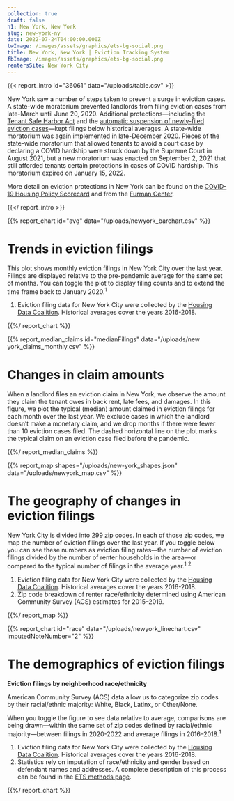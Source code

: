 ```yaml
---
collection: true
draft: false
h1: New York, New York
slug: new-york-ny
date: 2022-07-24T04:00:00.000Z
twImage: /images/assets/graphics/ets-bg-social.png
title: New York, New York | Eviction Tracking System
fbImage: /images/assets/graphics/ets-bg-social.png
rentersSite: New York City
---
```


{{< report_intro id="36061" data="/uploads/table.csv" >}}



New York saw a number of steps taken to prevent a surge in eviction cases. A state-wide moratorium prevented landlords from filing eviction cases from late-March until June 20, 2020. Additional protections—including the [Tenant Safe Harbor Act](https://www.nysenate.gov/legislation/bills/2019/s8192/amendment/b) and the [automatic suspension of newly-filed eviction cases](http://nycourts.gov/whatsnew/pdf/ao160a20.pdf)—kept filings below historical averages. A state-wide moratorium was again implemented in late-December 2020. Pieces of the state-wide moratorium that allowed tenants to avoid a court case by declaring a COVID hardship were struck down by the Supreme Court in August 2021, but a new moratorium was enacted on September 2, 2021 that still afforded tenants certain protections in cases of COVID hardship. This moratorium expired on January 15, 2022. 

More detail on eviction protections in New York can be found on the [COVID-19 Housing Policy Scorecard](https://evictionlab.org/covid-policy-scorecard/ny/) and from the [Furman Center](https://furmancenter.org/thestoop/entry/data-update-eviction-filings-in-nyc-since-covid-19).



{{</ report_intro >}}



{{% report_chart id="avg" data="/uploads/newyork_barchart.csv" %}}



# Trends in eviction filings

This plot shows monthly eviction filings in New York City over the last year. Filings are displayed relative to the pre-pandemic average for the same set of months. You can toggle the plot to display filing counts and to extend the time frame back to January 2020.<sup>1</sup>

1. Eviction filing data for New York City were collected by the [Housing Data Coalition](https://www.housingdatanyc.org//). Historical averages cover the years 2016-2018.



{{%/ report_chart %}}


{{% report_median_claims id="medianFilings" data="/uploads/new york_claims_monthly.csv" %}}

# Changes in claim amounts

When a landlord files an eviction claim in New York, we observe the amount they claim the tenant owes in back rent, late fees, and damages. In this figure, we plot the typical (median) amount claimed in eviction filings for each month over the last year. We exclude cases in which the landlord doesn’t make a monetary claim, and we drop months if there were fewer than 10 eviction cases filed. The dashed horizontal line on the plot marks the typical claim on an eviction case filed before the pandemic.

{{%/ report_median_claims %}}


{{% report_map shapes="/uploads/new-york_shapes.json" data="/uploads/newyork_map.csv" %}}

# The geography of changes in eviction filings

New York City is divided into 299 zip codes. In each of those zip codes, we map the number of eviction filings over the last year. If you toggle below you can see these numbers as eviction filing rates—the number of eviction filings divided by the number of renter households in the area—or compared to the typical number of filings in the average year.<sup>1</sup> <sup>2</sup>

1. Eviction filing data for New York City were collected by the [Housing Data Coalition](https://www.housingdatanyc.org//). Historical averages cover the years 2016-2018.
2. Zip code breakdown of renter race/ethnicity determined using American Community Survey (ACS) estimates for 2015–2019.

{{%/ report_map %}}



{{% report_chart id="race" data="/uploads/newyork_linechart.csv" imputedNoteNumber="2" %}}







# The demographics of eviction filings

**Eviction filings by neighborhood race/ethnicity**

American Community Survey (ACS) data allow us to categorize zip codes by their racial/ethnic majority: White, Black, Latinx, or Other/None. 

When you toggle the figure to see data relative to average, comparisons are being drawn—within the same set of zip codes defined by racial/ethnic majority—between filings in 2020-2022 and average filings in 2016–2018.<sup>1</sup>

1. Eviction filing data for New York City were collected by the [Housing Data Coalition](https://www.housingdatanyc.org//). Historical averages cover the years 2016-2018.
2. Statistics rely on imputation of race/ethnicity and gender based on defendant names and addresses. A complete description of this process can be found in the [ETS methods page](https://evictionlab.org/eviction-tracking/methods/).

{{%/ report_chart %}}